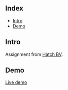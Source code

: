 ## Index

- [Intro](#intro)
- [Demo](#demo)

## Intro

Assignment from [Hatch BV](https://www.gethatch.com/en/).

## Demo

[Live demo](http://hatch.iding.ir)
